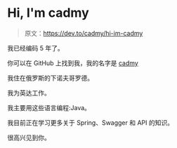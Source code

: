 # Hi, I'm cadmy

> 原文：<https://dev.to/cadmy/hi-im-cadmy>

我已经编码 5 年了。

你可以在 GitHub 上找到我，我的名字是 [cadmy](https://github.com/cadmy)

我住在俄罗斯的下诺夫哥罗德。

我为英达工作。

我主要用这些语言编程:Java。

我目前正在学习更多关于 Spring、Swagger 和 API 的知识。

很高兴见到你。